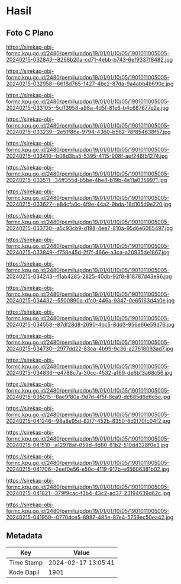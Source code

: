 # Hasil

## Foto C Plano

https://sirekap-obj-formc.kpu.go.id/2480/pemilu/pdpr/19/01/01/10/05/1901011005005-20240215-032843--8268b20a-cd71-4ebb-b743-6ef9337f8482.jpg

https://sirekap-obj-formc.kpu.go.id/2480/pemilu/pdpr/19/01/01/10/05/1901011005005-20240215-032958--6618d765-1427-4bc2-87da-9a4abb4b690c.jpg

https://sirekap-obj-formc.kpu.go.id/2480/pemilu/pdpr/19/01/01/10/05/1901011005005-20240215-033105--5cff3958-a98a-4d5f-81e6-b4c687677e2a.jpg

https://sirekap-obj-formc.kpu.go.id/2480/pemilu/pdpr/19/01/01/10/05/1901011005005-20240215-033239--2e51f86e-9794-4360-b562-78f854638f57.jpg

https://sirekap-obj-formc.kpu.go.id/2480/pemilu/pdpr/19/01/01/10/05/1901011005005-20240215-033410--b08d3ba5-5395-4115-908f-aef246fb1274.jpg

https://sirekap-obj-formc.kpu.go.id/2480/pemilu/pdpr/19/01/01/10/05/1901011005005-20240215-033511--34ff355d-b5be-4be4-b19b-4e11a0359971.jpg

https://sirekap-obj-formc.kpu.go.id/2480/pemilu/pdpr/19/01/01/10/05/1901011005005-20240215-033627--e84cfa0c-4f9e-44a2-9bda-18d105d9e220.jpg

https://sirekap-obj-formc.kpu.go.id/2480/pemilu/pdpr/19/01/01/10/05/1901011005005-20240215-033730--a5c93cb9-d198-4ee7-810a-95d6e6065497.jpg

https://sirekap-obj-formc.kpu.go.id/2480/pemilu/pdpr/19/01/01/10/05/1901011005005-20240215-033849--f758e45d-2f7f-466e-a3ca-a20935de1867.jpg

https://sirekap-obj-formc.kpu.go.id/2480/pemilu/pdpr/19/01/01/10/05/1901011005005-20240215-034243--f1ab4285-2825-40db-92f8-818787d43e86.jpg

https://sirekap-obj-formc.kpu.go.id/2480/pemilu/pdpr/19/01/01/10/05/1901011005005-20240215-034432--5500890a-dfc0-446a-9347-0e65163d4a0e.jpg

https://sirekap-obj-formc.kpu.go.id/2480/pemilu/pdpr/19/01/01/10/05/1901011005005-20240215-034558--87df28d8-2690-4bc5-8dd3-956e66e59d76.jpg

https://sirekap-obj-formc.kpu.go.id/2480/pemilu/pdpr/19/01/01/10/05/1901011005005-20240215-034730--2977dd22-83ca-4b99-9c36-a27618093ad7.jpg

https://sirekap-obj-formc.kpu.go.id/2480/pemilu/pdpr/19/01/01/10/05/1901011005005-20240215-034836--e4788c7a-30cc-4532-a169-de6b13a68c56.jpg

https://sirekap-obj-formc.kpu.go.id/2480/pemilu/pdpr/19/01/01/10/05/1901011005005-20240215-035015--8ae9f80a-9d7d-4f5f-8ca9-dc685d6d6e5e.jpg

https://sirekap-obj-formc.kpu.go.id/2480/pemilu/pdpr/19/01/01/10/05/1901011005005-20240215-041246--98a8e95d-82f7-452b-8350-8d2f70fc04f2.jpg

https://sirekap-obj-formc.kpu.go.id/2480/pemilu/pdpr/19/01/01/10/05/1901011005005-20240215-041510--a12978af-059d-4d80-81b2-510d4328f0e3.jpg

https://sirekap-obj-formc.kpu.go.id/2480/pemilu/pdpr/19/01/01/10/05/1901011005005-20240215-041706--2eef0e56-e50c-4119-917b-e65606381b02.jpg

https://sirekap-obj-formc.kpu.go.id/2480/pemilu/pdpr/19/01/01/10/05/1901011005005-20240215-041821--379f9cac-f3b4-43c2-ad37-23194639d62c.jpg

https://sirekap-obj-formc.kpu.go.id/2480/pemilu/pdpr/19/01/01/10/05/1901011005005-20240215-041959--0770dce5-8987-485e-87e4-5759ec50ea42.jpg


## Metadata

| Key        | Value               |
| ---------- | ------------------- |
| Time Stamp | 2024-02-17 13:05:41 |
| Kode Dapil | 1901                |



